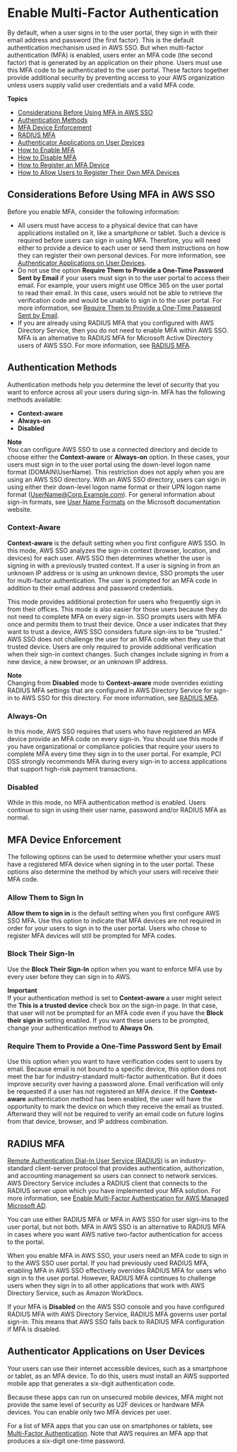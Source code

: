# Enable Multi\-Factor Authentication<a name="enable-mfa"></a>

By default, when a user signs in to the user portal, they sign in with their email address and password \(the first factor\)\. This is the default authentication mechanism used in AWS SSO\. But when multi\-factor authentication \(MFA\) is enabled, users enter an MFA code \(the second factor\) that is generated by an application on their phone\. Users must use this MFA code to be authenticated to the user portal\. These factors together provide additional security by preventing access to your AWS organization unless users supply valid user credentials and a valid MFA code\.

**Topics**
+ [Considerations Before Using MFA in AWS SSO](#mfa-considerations)
+ [Authentication Methods](#mfa-methods)
+ [MFA Device Enforcement](#enforce-device)
+ [RADIUS MFA](#about-radius)
+ [Authenticator Applications on User Devices](#authenticator-apps)
+ [How to Enable MFA](how-to-enable-mfa.md)
+ [How to Disable MFA](how-to-disable-mfa.md)
+ [How to Register an MFA Device](how-to-register-device.md)
+ [How to Allow Users to Register Their Own MFA Devices](how-to-allow-user-registration.md)

## Considerations Before Using MFA in AWS SSO<a name="mfa-considerations"></a>

Before you enable MFA, consider the following information:
+ All users must have access to a physical device that can have applications installed on it, like a smartphone or tablet\. Such a device is required before users can sign in using MFA\. Therefore, you will need either to provide a device to each user or send them instructions on how they can register their own personal devices\. For more information, see [Authenticator Applications on User Devices](#authenticator-apps)\.
+ Do not use the option **Require Them to Provide a One\-Time Password Sent by Email** if your users must sign in to the user portal to access their email\. For example, your users might use Office 365 on the user portal to read their email\. In this case, users would not be able to retrieve the verification code and would be unable to sign in to the user portal\. For more information, see [Require Them to Provide a One\-Time Password Sent by Email](#require-otp)\.
+ If you are already using RADIUS MFA that you configured with AWS Directory Service, then you do not need to enable MFA within AWS SSO\. MFA is an alternative to RADIUS MFA for Microsoft Active Directory users of AWS SSO\. For more information, see [RADIUS MFA](#about-radius)\.

## Authentication Methods<a name="mfa-methods"></a>

Authentication methods help you determine the level of security that you want to enforce across all your users during sign\-in\. MFA has the following methods available:
+ **Context\-aware**
+ **Always\-on**
+ **Disabled**

**Note**  
You can configure AWS SSO to use a connected directory and decide to choose either the **Context\-aware** or **Always\-on** option\. In these cases, your users must sign in to the user portal using the down\-level logon name format \(DOMAIN\\UserName\)\. This restriction does not apply when you are using an AWS SSO directory\. With an AWS SSO directory, users can sign in using either their down\-level logon name format or their UPN logon name format \([UserName@Corp\.Example\.com](mailto:UserName@Corp.Example.com)\)\. For general information about sign\-in formats, see [User Name Formats](https://docs.microsoft.com/en-us/windows/desktop/secauthn/user-name-formats) on the Microsoft documentation website\.

### Context\-Aware<a name="context-aware"></a>

**Context\-aware** is the default setting when you first configure AWS SSO\. In this mode, AWS SSO analyzes the sign\-in context \(browser, location, and devices\) for each user\. AWS SSO then determines whether the user is signing in with a previously trusted context\. If a user is signing in from an unknown IP address or is using an unknown device, SSO prompts the user for multi\-factor authentication\. The user is prompted for an MFA code in addition to their email address and password credentials\.

This mode provides additional protection for users who frequently sign in from their offices\. This mode is also easier for those users because they do not need to complete MFA on every sign\-in\. SSO prompts users with MFA once and permits them to trust their device\. Once a user indicates that they want to trust a device, AWS SSO considers future sign\-ins to be “trusted\.” AWS SSO does not challenge the user for an MFA code when they use that trusted device\. Users are only required to provide additional verification when their sign\-in context changes\. Such changes include signing in from a new device, a new browser, or an unknown IP address\.

**Note**  
Changing from **Disabled** mode to **Context\-aware** mode overrides existing RADIUS MFA settings that are configured in AWS Directory Service for sign\-in to AWS SSO for this directory\. For more information, see [RADIUS MFA](#about-radius)\.

### Always\-On<a name="always-on"></a>

In this mode, AWS SSO requires that users who have registered an MFA device provide an MFA code on every sign\-in\. You should use this mode if you have organizational or compliance policies that require your users to complete MFA every time they sign in to the user portal\. For example, PCI DSS strongly recommends MFA during every sign\-in to access applications that support high\-risk payment transactions\.

### Disabled<a name="disabled"></a>

While in this mode, no MFA authentication method is enabled\. Users continue to sign in using their user name, password and/or RADIUS MFA as normal\.

## MFA Device Enforcement<a name="enforce-device"></a>

The following options can be used to determine whether your users must have a registered MFA device when signing in to the user portal\. These options also determine the method by which your users will receive their MFA code\.

### Allow Them to Sign In<a name="allow-sign-in"></a>

**Allow them to sign in** is the default setting when you first configure AWS SSO MFA\. Use this option to indicate that MFA devices are not required in order for your users to sign in to the user portal\. Users who chose to register MFA devices will still be prompted for MFA codes\.

### Block Their Sign\-In<a name="block-sign-in"></a>

Use the **Block Their Sign\-In** option when you want to enforce MFA use by every user before they can sign in to AWS\.

**Important**  
If your authentication method is set to **Context\-aware** a user might select the **This is a trusted device** check box on the sign\-in page\. In that case, that user will not be prompted for an MFA code even if you have the **Block their sign in** setting enabled\. If you want these users to be prompted, change your authentication method to **Always On**\.

### Require Them to Provide a One\-Time Password Sent by Email<a name="require-otp"></a>

Use this option when you want to have verification codes sent to users by email\. Because email is not bound to a specific device, this option does not meet the bar for industry\-standard multi\-factor authentication\. But it does improve security over having a password alone\. Email verification will only be requested if a user has not registered an MFA device\. If the **Context\-aware** authentication method has been enabled, the user will have the opportunity to mark the device on which they receive the email as trusted\. Afterward they will not be required to verify an email code on future logins from that device, browser, and IP address combination\.

## RADIUS MFA<a name="about-radius"></a>

[Remote Authentication Dial\-In User Service \(RADIUS\)](https://en.wikipedia.org/wiki/RADIUS) is an industry\-standard client\-server protocol that provides authentication, authorization, and accounting management so users can connect to network services\. AWS Directory Service includes a RADIUS client that connects to the RADIUS server upon which you have implemented your MFA solution\. For more information, see [Enable Multi\-Factor Authentication for AWS Managed Microsoft AD](https://docs.aws.amazon.com/directoryservice/latest/admin-guide/ms_ad_mfa.html)\. 

You can use either RADIUS MFA or MFA in AWS SSO for user sign\-ins to the user portal, but not both\. MFA in AWS SSO is an alternative to RADIUS MFA in cases where you want AWS native two\-factor authentication for access to the portal\.

When you enable MFA in AWS SSO, your users need an MFA code to sign in to the AWS SSO user portal\. If you had previously used RADIUS MFA, enabling MFA in AWS SSO effectively overrides RADIUS MFA for users who sign in to the user portal\. However, RADIUS MFA continues to challenge users when they sign in to all other applications that work with AWS Directory Service, such as Amazon WorkDocs\.

If your MFA is **Disabled** on the AWS SSO console and you have configured RADIUS MFA with AWS Directory Service, RADIUS MFA governs user portal sign\-in\. This means that AWS SSO falls back to RADIUS MFA configuration if MFA is disabled\.

## Authenticator Applications on User Devices<a name="authenticator-apps"></a>

Your users can use their internet accessible devices, such as a smartphone or tablet, as an MFA device\. To do this, users must install an AWS supported mobile app that generates a six\-digit authentication code\. 

Because these apps can run on unsecured mobile devices, MFA might not provide the same level of security as U2F devices or hardware MFA devices\. You can enable only two MFA devices per user\.

For a list of MFA apps that you can use on smartphones or tablets, see [Multi\-Factor Authentication](http://aws.amazon.com/iam/details/mfa/)\. Note that AWS requires an MFA app that produces a six\-digit one\-time password\.